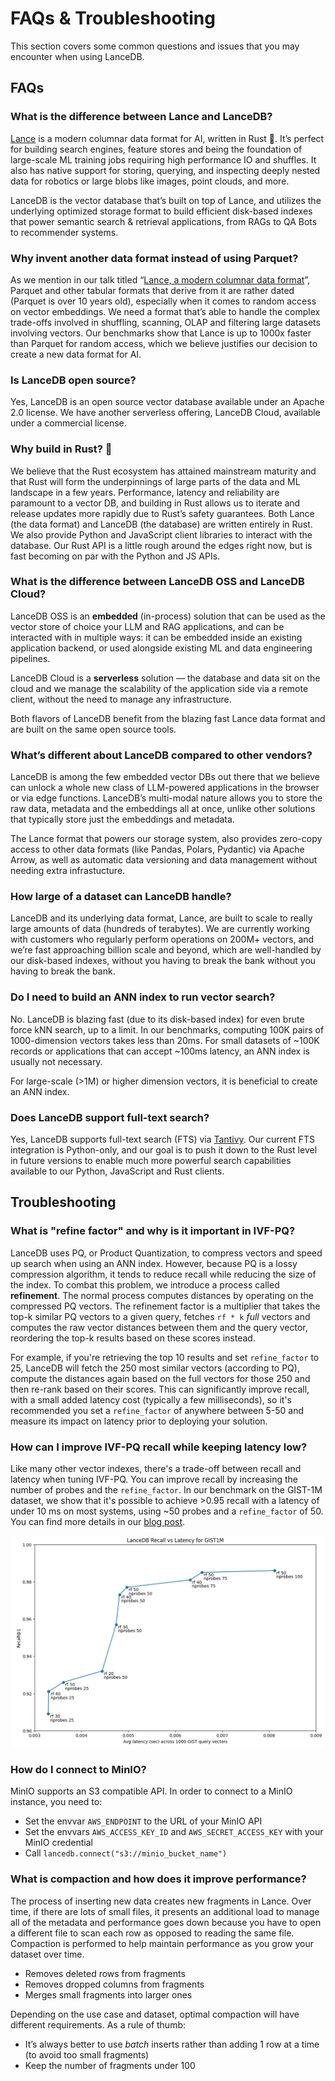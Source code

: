 # FAQs & Troubleshooting

This section covers some common questions and issues that you may encounter when using LanceDB.

## FAQs

### What is the difference between Lance and LanceDB?

[Lance](https://github.com/lancedb/lance) is a modern columnar data format for AI, written in Rust 🦀. It’s perfect for building search engines, feature stores and being the foundation of large-scale ML training jobs requiring high performance IO and shuffles. It also has native support for storing, querying, and inspecting deeply nested data for robotics or large blobs like images, point clouds, and more.

LanceDB is the vector database that’s built on top of Lance, and utilizes the underlying optimized storage format to build efficient disk-based indexes that power semantic search & retrieval applications, from RAGs to QA Bots to recommender systems.

### Why invent another data format instead of using Parquet?

As we mention in our talk titled “[Lance, a modern columnar data format](https://www.youtube.com/watch?v=ixpbVyrsuL8)”, Parquet and other tabular formats that derive from it are rather dated (Parquet is over 10 years old), especially when it comes to random access on vector embeddings. We need a format that’s able to handle the complex trade-offs involved in shuffling, scanning, OLAP and filtering large datasets involving vectors. Our benchmarks show that Lance is up to 1000x faster than Parquet for random access, which we believe justifies our decision to create a new data format for AI.

### Is LanceDB open source?

Yes, LanceDB is an open source vector database available under an Apache 2.0 license. We have another serverless offering, LanceDB Cloud, available under a commercial license.

### Why build in Rust? 🦀

We believe that the Rust ecosystem has attained mainstream maturity and that Rust will form the underpinnings of large parts of the data and ML landscape in a few years. Performance, latency and reliability are paramount to a vector DB, and building in Rust allows us to iterate and release updates more rapidly due to Rust’s safety guarantees. Both Lance (the data format) and LanceDB (the database) are written entirely in Rust. We also provide Python and JavaScript client libraries to interact with the database. Our Rust API is a little rough around the edges right now, but is fast becoming on par with the Python and JS APIs.

### What is the difference between LanceDB OSS and LanceDB Cloud?

LanceDB OSS is an **embedded** (in-process) solution that can be used as the vector store of choice your LLM and RAG applications, and can be interacted with in multiple ways: it can be embedded inside an existing application backend, or used alongside existing ML and data engineering pipelines.

LanceDB Cloud is a **serverless** solution — the database and data sit on the cloud and we manage the scalability of the application side via a remote client, without the need to manage any infrastructure.

Both flavors of LanceDB benefit from the blazing fast Lance data format and are built on the same open source tools.

### What’s different about LanceDB compared to other vendors?

LanceDB is among the few embedded vector DBs out there that we believe can unlock a whole new class of LLM-powered applications in the browser or via edge functions. LanceDB’s multi-modal nature allows you to store the raw data, metadata and the embeddings all at once, unlike other solutions that typically store just the embeddings and metadata.

The Lance format that powers our storage system, also provides zero-copy access to other data formats (like Pandas, Polars, Pydantic) via Apache Arrow, as well as automatic data versioning and data management without needing extra infrastucture.

### How large of a dataset can LanceDB handle?

LanceDB and its underlying data format, Lance, are built to scale to really large amounts of data (hundreds of terabytes). We are currently working with customers who regularly perform operations on 200M+ vectors, and we’re fast approaching billion scale and beyond, which are well-handled by our disk-based indexes, without you having to break the bank without you having to break the bank.

### Do I need to build an ANN index to run vector search?

No. LanceDB is blazing fast (due to its disk-based index) for even brute force kNN search, up to a limit. In our benchmarks, computing 100K pairs of 1000-dimension vectors takes less than 20ms. For small datasets of ~100K records or applications that can accept ~100ms latency, an ANN index is usually not necessary.

For large-scale (>1M) or higher dimension vectors, it is beneficial to create an ANN index.

### Does LanceDB support full-text search?

Yes, LanceDB supports full-text search (FTS) via [Tantivy](https://github.com/quickwit-oss/tantivy). Our current FTS integration is Python-only, and our goal is to push it down to the Rust level in future versions to enable much more powerful search capabilities available to our Python, JavaScript and Rust clients.

## Troubleshooting

### What is "refine factor" and why is it important in IVF-PQ?

LanceDB uses PQ, or Product Quantization, to compress vectors and speed up search when using an ANN index. However, because PQ is a lossy compression algorithm, it tends to reduce recall while reducing the size of the index. To combat this problem, we introduce a process called **refinement**. The normal process computes distances by operating on the compressed PQ vectors. The refinement factor is a multiplier that takes the top-k similar PQ vectors to a given query, fetches `rf * k` *full* vectors and computes the raw vector distances between them and the query vector, reordering the top-k results based on these scores instead.

For example, if you're retrieving the top 10 results and set `refine_factor` to 25, LanceDB will fetch the 250 most similar vectors (according to PQ), compute the distances again based on the full vectors for those 250 and then re-rank based on their scores. This can significantly improve recall, with a small added latency cost (typically a few milliseconds), so it's recommended you set a `refine_factor` of anywhere between 5-50 and measure its impact on latency prior to deploying your solution.

### How can I improve IVF-PQ recall while keeping latency low?

Like many other vector indexes, there's a trade-off between recall and latency when tuning IVF-PQ. You can improve recall by increasing the number of probes and the `refine_factor`.  In our benchmark on the GIST-1M dataset, we show that it's possible to achieve >0.95 recall with a latency of under 10 ms on most systems, using ~50 probes and a `refine_factor` of 50. You can find more details in our [blog post](https://blog.lancedb.com/benchmarking-lancedb-92b01032874a).

![](assets/recall-vs-latency.webp)

### How do I connect to MinIO?

MinIO supports an S3 compatible API. In order to connect to a MinIO instance, you need to:

- Set the envvar `AWS_ENDPOINT` to the URL of your MinIO API
- Set the envvars `AWS_ACCESS_KEY_ID` and `AWS_SECRET_ACCESS_KEY` with your MinIO credential
- Call `lancedb.connect("s3://minio_bucket_name")`

### What is compaction and how does it improve performance?

The process of inserting new data creates new fragments in Lance. Over time, if there are lots of small files, it presents an additional load to manage all of the metadata and performance goes down because you have to open a different file to scan each row as opposed to reading the same file. Compaction is performed to help maintain performance as you grow your dataset over time.

- Removes deleted rows from fragments
- Removes dropped columns from fragments
- Merges small fragments into larger ones

Depending on the use case and dataset, optimal compaction will have different requirements. As a rule of thumb:

- It’s always better to use *batch* inserts rather than adding 1 row at a time (to avoid too small fragments)
- Keep the number of fragments under 100